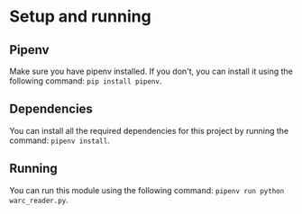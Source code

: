 # Setup and running
## Pipenv
Make sure you have pipenv installed. If you don't, you can install it using the following command: `pip install pipenv`.

## Dependencies
You can install all the required dependencies for this project by running the command: `pipenv install`.

## Running
You can run this module using the following command:
`pipenv run python warc_reader.py`.